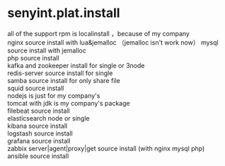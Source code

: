 # senyint.plat.install
all of the support rpm is localinstall ，because of my company  
nginx source install with lua&jemalloc （jemalloc isn't work now） 
mysql source install with jemalloc  
php source install   
kafka and zookeeper install for single or 3node  
redis-server source install for single  
samba source install for only share file  
squid source install  
nodejs is just for my company's  
tomcat with jdk is my company's package  
filebeat source install  
elasticsearch node or single  
kibana source install  
logstash source install  
grafana source install  
zabbix server|agent|proxy|get source install (with nginx mysql php)  
ansible source install  
